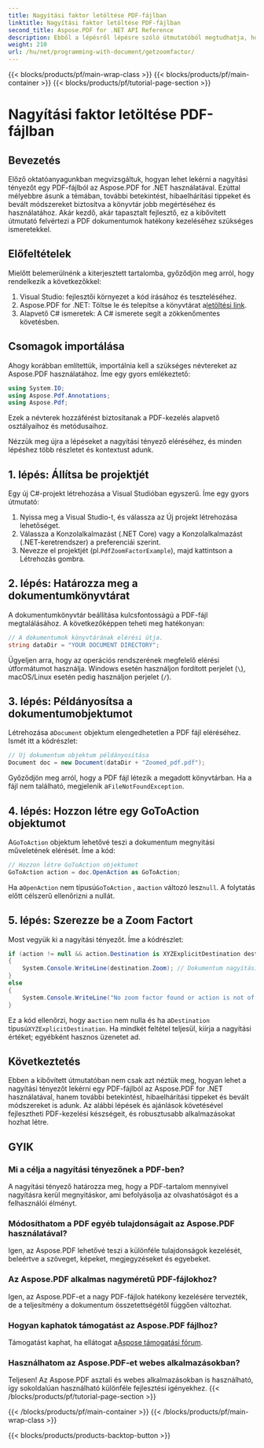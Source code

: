 ```yaml
---
title: Nagyítási faktor letöltése PDF-fájlban
linktitle: Nagyítási faktor letöltése PDF-fájlban
second_title: Aspose.PDF for .NET API Reference
description: Ebből a lépésről lépésre szóló útmutatóból megtudhatja, hogyan használja az Aspose.PDF for .NET fájlt a PDF-fájl nagyítási tényezőjének megjelenítéséhez.
weight: 210
url: /hu/net/programming-with-document/getzoomfactor/
---
```


{{< blocks/products/pf/main-wrap-class >}}
{{< blocks/products/pf/main-container >}}
{{< blocks/products/pf/tutorial-page-section >}}

# Nagyítási faktor letöltése PDF-fájlban

## Bevezetés

Előző oktatóanyagunkban megvizsgáltuk, hogyan lehet lekérni a nagyítási tényezőt egy PDF-fájlból az Aspose.PDF for .NET használatával. Ezúttal mélyebbre ásunk a témában, további betekintést, hibaelhárítási tippeket és bevált módszereket biztosítva a könyvtár jobb megértéséhez és használatához. Akár kezdő, akár tapasztalt fejlesztő, ez a kibővített útmutató felvértezi a PDF dokumentumok hatékony kezeléséhez szükséges ismeretekkel.

## Előfeltételek

Mielőtt belemerülnénk a kiterjesztett tartalomba, győződjön meg arról, hogy rendelkezik a következőkkel:

1. Visual Studio: fejlesztői környezet a kód írásához és teszteléséhez.
2. Aspose.PDF for .NET: Töltse le és telepítse a könyvtárat a[letöltési link](https://releases.aspose.com/pdf/net/).
3. Alapvető C# ismeretek: A C# ismerete segít a zökkenőmentes követésben.

## Csomagok importálása

Ahogy korábban említettük, importálnia kell a szükséges névtereket az Aspose.PDF használatához. Íme egy gyors emlékeztető:

```csharp
using System.IO;
using Aspose.Pdf.Annotations;
using Aspose.Pdf;
```

Ezek a névterek hozzáférést biztosítanak a PDF-kezelés alapvető osztályaihoz és metódusaihoz.

Nézzük meg újra a lépéseket a nagyítási tényező eléréséhez, és minden lépéshez több részletet és kontextust adunk.

## 1. lépés: Állítsa be projektjét

Egy új C#-projekt létrehozása a Visual Studióban egyszerű. Íme egy gyors útmutató:

1. Nyissa meg a Visual Studio-t, és válassza az Új projekt létrehozása lehetőséget.
2. Válassza a Konzolalkalmazást (.NET Core) vagy a Konzolalkalmazást (.NET-keretrendszer) a preferenciái szerint.
3.  Nevezze el projektjét (pl.`PdfZoomFactorExample`), majd kattintson a Létrehozás gombra.

## 2. lépés: Határozza meg a dokumentumkönyvtárat

A dokumentumkönyvtár beállítása kulcsfontosságú a PDF-fájl megtalálásához. A következőképpen teheti meg hatékonyan:

```csharp
// A dokumentumok könyvtárának elérési útja.
string dataDir = "YOUR DOCUMENT DIRECTORY";
```

Ügyeljen arra, hogy az operációs rendszerének megfelelő elérési útformátumot használja. Windows esetén használjon fordított perjelet (`\`), macOS/Linux esetén pedig használjon perjelet (`/`).

## 3. lépés: Példányosítsa a dokumentumobjektumot

Létrehozása a`Document` objektum elengedhetetlen a PDF fájl eléréséhez. Ismét itt a kódrészlet:

```csharp
// Új dokumentum objektum példányosítása
Document doc = new Document(dataDir + "Zoomed_pdf.pdf");
```

 Győződjön meg arról, hogy a PDF fájl létezik a megadott könyvtárban. Ha a fájl nem található, megjelenik a`FileNotFoundException`.

## 4. lépés: Hozzon létre egy GoToAction objektumot

 A`GoToAction` objektum lehetővé teszi a dokumentum megnyitási műveletének elérését. Íme a kód:

```csharp
// Hozzon létre GoToAction objektumot
GoToAction action = doc.OpenAction as GoToAction;
```

 Ha a`OpenAction` nem típusú`GoToAction` , a`action` változó lesz`null`. A folytatás előtt célszerű ellenőrizni a nullát.

## 5. lépés: Szerezze be a Zoom Factort

Most vegyük ki a nagyítási tényezőt. Íme a kódrészlet:

```csharp
if (action != null && action.Destination is XYZExplicitDestination destination)
{
    System.Console.WriteLine(destination.Zoom); // Dokumentum nagyítási értéke;
}
else
{
    System.Console.WriteLine("No zoom factor found or action is not of type GoToAction.");
}
```

 Ez a kód ellenőrzi, hogy a`action` nem nulla és ha a`Destination` típusú`XYZExplicitDestination`. Ha mindkét feltétel teljesül, kiírja a nagyítási értéket; egyébként hasznos üzenetet ad.

## Következtetés

Ebben a kibővített útmutatóban nem csak azt néztük meg, hogyan lehet a nagyítási tényezőt lekérni egy PDF-fájlból az Aspose.PDF for .NET használatával, hanem további betekintést, hibaelhárítási tippeket és bevált módszereket is adunk. Az alábbi lépések és ajánlások követésével fejlesztheti PDF-kezelési készségeit, és robusztusabb alkalmazásokat hozhat létre.

## GYIK

### Mi a célja a nagyítási tényezőnek a PDF-ben?
A nagyítási tényező határozza meg, hogy a PDF-tartalom mennyivel nagyításra kerül megnyitáskor, ami befolyásolja az olvashatóságot és a felhasználói élményt.

### Módosíthatom a PDF egyéb tulajdonságait az Aspose.PDF használatával?
Igen, az Aspose.PDF lehetővé teszi a különféle tulajdonságok kezelését, beleértve a szöveget, képeket, megjegyzéseket és egyebeket.

### Az Aspose.PDF alkalmas nagyméretű PDF-fájlokhoz?
Igen, az Aspose.PDF-et a nagy PDF-fájlok hatékony kezelésére tervezték, de a teljesítmény a dokumentum összetettségétől függően változhat.

### Hogyan kaphatok támogatást az Aspose.PDF fájlhoz?
 Támogatást kaphat, ha ellátogat a[Aspose támogatási fórum](https://forum.aspose.com/c/pdf/10).

### Használhatom az Aspose.PDF-et webes alkalmazásokban?
Teljesen! Az Aspose.PDF asztali és webes alkalmazásokban is használható, így sokoldalúan használható különféle fejlesztési igényekhez.
{{< /blocks/products/pf/tutorial-page-section >}}

{{< /blocks/products/pf/main-container >}}
{{< /blocks/products/pf/main-wrap-class >}}

{{< blocks/products/products-backtop-button >}}
